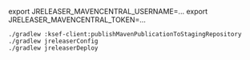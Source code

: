 export JRELEASER_MAVENCENTRAL_USERNAME=...
export JRELEASER_MAVENCENTRAL_TOKEN=...

````shell
./gradlew :ksef-client:publishMavenPublicationToStagingRepository
./gradlew jreleaserConfig
./gradlew jreleaserDeploy
````